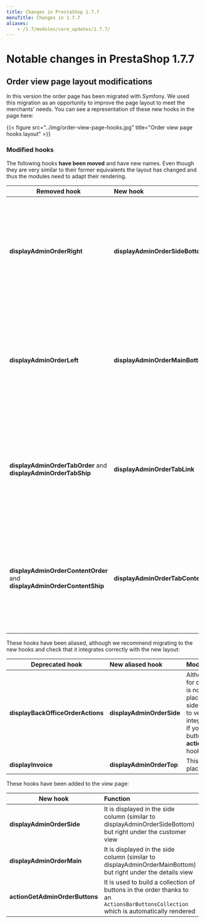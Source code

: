 ```yaml
---
title: Changes in PrestaShop 1.7.7
menuTitle: Changes in 1.7.7
aliases:
    - /1.7/modules/core_updates/1.7.7/
---
```


# Notable changes in PrestaShop 1.7.7

## Order view page layout modifications

In this version the order page has been migrated with Symfony. We used this migration as an opportunity to improve the page layout to meet the merchants' needs.
You can see a representation of these new hooks in the page here:

{{< figure src="../img/order-view-page-hooks.jpg" title="Order view page hooks layout" >}}


### Modified hooks

The following hooks **have been moved** and have new names. Even though they are very similar to their former equivalents the layout has changed and thus the modules need to adapt their rendering.

Removed hook                                                           | New hook                        | Modification
---------------------------------------------------------------------- |:------------------------------- |:-----------------------------------------------------------------------------------------------------------------------------------------------------------------
**displayAdminOrderRight**                                             | **displayAdminOrderSideBottom** | It is now displayed on the **left** which is why it was renamed based on its context not its position, since the layout is completely different it has no alias
**displayAdminOrderLeft**                                              | **displayAdminOrderMainBottom** | It is now displayed on the **right** which is why it was renamed based on its context not its position, since the layout is completely different it has no alias
**displayAdminOrderTabOrder** and **displayAdminOrderTabShip**         | **displayAdminOrderTabLink**    | Both hooks are now combined in a single generic hook that allows you to include tab links the the order view page, it only has the *id_order* as a parameter
**displayAdminOrderContentOrder** and **displayAdminOrderContentShip** | **displayAdminOrderTabContent** | Both hooks are now combined in a single generic hook that allows you to include tab contents the the order view page, it only has the *id_order* as a parameter

These hooks have been aliased, although we recommend migrating to the new hooks and check that it integrates correctly with the new layout:

Deprecated hook                   | New aliased hook          | Modification
--------------------------------- |:------------------------- |:----------------------------------------------------------------------------------------------------------------------------------------------------------------------------------------------------------------------------------------------------------------------------------------------
**displayBackOfficeOrderActions** | **displayAdminOrderSide** | Although it has been aliased for convenience, the new hook is not displayed at the same place at all (it is now in the side column), so we suggest to verify how your code integrates into the new layout. If you need to add action buttons, use the new **actionGetAdminOrderButtons** hook
**displayInvoice**                | **displayAdminOrderTop**  | This hook has the same placement and parameters

These hooks have been added to the view page:

New hook                       | Function
------------------------------ |:-----------------------------------------------------------------------------------------------------------------------------------
**displayAdminOrderSide**      | It is displayed in the side column (similar to displayAdminOrderSideBottom) but right under the customer view
**displayAdminOrderMain**      | It is displayed in the side column (similar to displayAdminOrderMainBottom) but right under the details view
**actionGetAdminOrderButtons** | It is used to build a collection of buttons in the order thanks to an `ActionsBarButtonsCollection` which is automatically rendered

